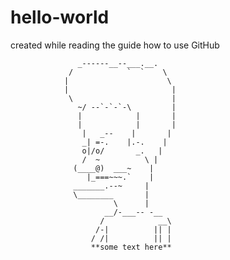 # hello-world
created while reading the guide how to use GitHub

                   _------__--___.__.
                 /            `  `    \
                |                      \
                |                       |
                 \                      |
                   ~/ --`-`-`-\         |
                   |            |       |
                   |            |       |
                    |   _--    |       |
                    _| =-.    |.-.    |
                    o|/o/       _.   |
                    /  ~          \ |
                  (____@)  ___~    |
                     |_===~~~.`    |
                  _______.--~     |
                  \________       |
                           \      |
                         __/-___-- -__
                        /            __\
                       /-|          || |
                      / /|          || |
                      **some text here**
